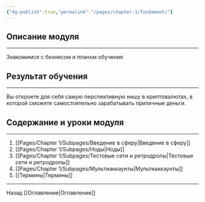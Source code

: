 ```yaml
---
{"dg-publish":true,"permalink":"/pages/chapter-1/fundament/"}
---
```


## Описание модуля
---
Знакомимся с бизнесом и планом обучения

## Результат обучения
---
Вы откроете для себя самую перспективную нишу в криптовалютах, в которой сможете самостоятельно зарабатывать приличные деньги.

## Содержание и уроки модуля
---
1. [[Pages/Chapter 1/Subpages/Введение в сферу\|Введение в сферу]]
2. [[Pages/Chapter 1/Subpages/Ноды\|Ноды]]
3. [[Pages/Chapter 1/Subpages/Тестовые сети и ретродропы\|Тестовые сети и ретродропы]]
4. [[Pages/Chapter 1/Subpages/Мультиаккаунты\|Мультиаккаунты]]
5. [[Термины\|Термины]]

---

Назад [[Оглавление\|Оглавление]]